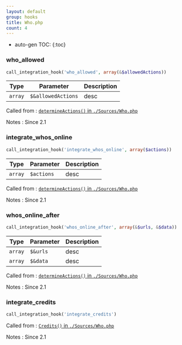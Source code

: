 ```yaml
---
layout: default
group: hooks
title: Who.php
count: 4
---
```

* auto-gen TOC:
{:toc}
### who_allowed

```php
call_integration_hook('who_allowed', array(&$allowedActions))
```

Type|Parameter|Description
---|---|---
`array`|`$&allowedActions`|desc

Called from
: [`determineActions()` in `./Sources/Who.php`](../docs/who.html#determineactions)

Notes
: Since 2.1

### integrate_whos_online

```php
call_integration_hook('integrate_whos_online', array($actions))
```

Type|Parameter|Description
---|---|---
`array`|`$actions`|desc

Called from
: [`determineActions()` in `./Sources/Who.php`](../docs/who.html#determineactions)

Notes
: Since 2.1

### whos_online_after

```php
call_integration_hook('whos_online_after', array(&$urls, &$data))
```

Type|Parameter|Description
---|---|---
`array`|`$&urls`|desc
`array`|`$&data`|desc

Called from
: [`determineActions()` in `./Sources/Who.php`](../docs/who.html#determineactions)

Notes
: Since 2.1

### integrate_credits

```php
call_integration_hook('integrate_credits')
```


Called from
: [`Credits()` in `./Sources/Who.php`](../docs/who.html#credits)

Notes
: Since 2.1

